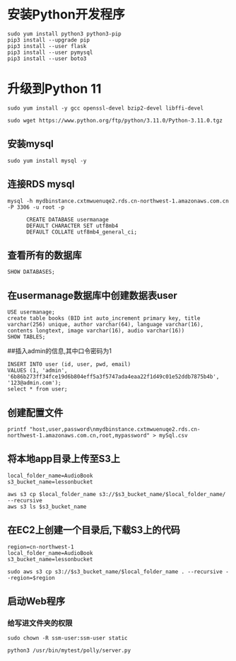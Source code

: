 # 安装Python开发程序

```
sudo yum install python3 python3-pip
pip3 install --upgrade pip
pip3 install --user flask
pip3 install --user pymysql
pip3 install --user boto3

```
# 升级到Python 11
```
sudo yum install -y gcc openssl-devel bzip2-devel libffi-devel

sudo wget https://www.python.org/ftp/python/3.11.0/Python-3.11.0.tgz
```
## 安装mysql
```
sudo yum install mysql -y
```
## 连接RDS mysql
```
mysql -h mydbinstance.cxtmwuenuqe2.rds.cn-northwest-1.amazonaws.com.cn -P 3306 -u root -p
```
```
      CREATE DATABASE usermanage
      DEFAULT CHARACTER SET utf8mb4
      DEFAULT COLLATE utf8mb4_general_ci;
```
## 查看所有的数据库
```
SHOW DATABASES;
```

## 在usermanage数据库中创建数据表user
```
USE usermanage;
create table books (BID int auto_increment primary key, title varchar(256) unique, author varchar(64), language varchar(16), contents longtext, image varchar(16), audio varchar(16))
SHOW TABLES;    

```
##插入admin的信息,其中口令密码为1
```
INSERT INTO user (id, user, pwd, email)
VALUES (1, 'admin', '6b86b273ff34fce19d6b804eff5a3f5747ada4eaa22f1d49c01e52ddb7875b4b', '123@admin.com');
select * from user;
```
## 创建配置文件
```
printf "host,user,password\nmydbinstance.cxtmwuenuqe2.rds.cn-northwest-1.amazonaws.com.cn,root,mypassword" > mySql.csv
```

## 将本地app目录上传至S3上
```
local_folder_name=AudioBook
s3_bucket_name=lessonbucket
```
```
aws s3 cp $local_folder_name s3://$s3_bucket_name/$local_folder_name/ --recursive
aws s3 ls $s3_bucket_name
```
## 在EC2上创建一个目录后,下载S3上的代码
```
region=cn-northwest-1
local_folder_name=AudioBook
s3_bucket_name=lessonbucket
```
```
sudo aws s3 cp s3://$s3_bucket_name/$local_folder_name . --recursive --region=$region
```
## 启动Web程序
### 给写进文件夹的权限
```
sudo chown -R ssm-user:ssm-user static
```
```
python3 /usr/bin/mytest/polly/server.py
```
